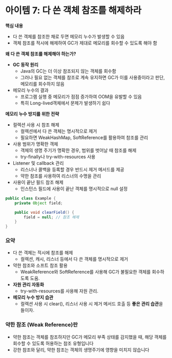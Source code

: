 # 아이템 7: 다 쓴 객체 참조를 해제하라

**핵심 내용**

- 다 쓴 객체를 참조한 채로 두면 메모리 누수가 발생할 수 있음
- 객체 참조를 적시에 해제하여 GC가 제대로 메모리를 회수할 수 있도록 해야 함

**왜 다 쓴 객체 참조를 해제해야 하는가?**

- **GC 동작 원리**
    - Java의 GC는 더 이상 참조되지 않는 객체를 회수함
    - 그러나 필요 없는 객체를 참조로 계속 유지하면 GC가 이를 사용중이라고 판단, 메모리를 회수하지 않음
- 메모리 누수의 결과
    - 프로그램 실행 중 메모리가 점점 증가하여 OOM을 유발할 수 있음
    - 특히 Long-lived객체에서 문제가 발생하기 쉽다

**메모리 누수 방지를 위한 전략**

- 컬렉션 사용 시 참조 해제
    - 컬렉션에서 다 쓴 객체는 명시적으로 제거
    - 필요하면 WeakHashMap, SoftReference를 활용하여 참조를 관리
- 사용 범위가 명확한 객체
    - 객체의 생명 주기가 명확한 경우, 범위를 벗어날 때 참조를 해제
    - try-finally나 try-with-resources 사용
- Listener 및 callback 관리
    - 리스너나 콜백을 등록할 경우 반드시 제거 메서드를 제공
    - 약한 참조를 사용하여 리스너의 수명을 관리
- 사용이 끝난 필드 참조 해제
    - 인스턴스 필드에 사용이 끝난 객체를 명시적으로 null 설정

```java
public class Example {
    private Object field;

    public void clearField() {
        field = null; // 참조 해제
    }
}
```

### 요약

- 다 쓴 객체는 적시에 참조를 해제
    - 컬렉션, 캐시, 리스너 등에서 다 쓴 객체를 명시적으로 제거
- 약한 참조와 소프트 참조 활용
    - WeakReference와 SoftReference를 사용해 GC가 불필요한 객체를 회수하도록 도움.
- **자원 관리 자동화**
    - try-with-resources를 사용해 자원 관리.
- **메모리 누수 방지 습관**
    - 컬렉션 사용 시 clear(), 리스너 사용 시 제거 메서드 호출 등 **좋은 관리 습관**을 들이자.

### 약한 참조 (Weak Reference)란

- 약한 참조는 객체를 참조하지만 GC가 메모리 부족 상태를 감지했을 때, 해당 객체를 회수할 수 있도록 허용하는 참조 유형입니다
- 강한 참조와 달리, 약한 참조는 객체의 생명주기에 영향을 미치지 않습니다